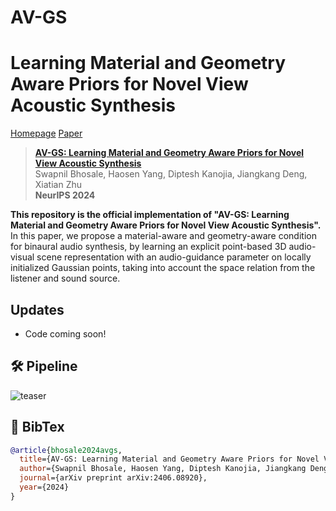 # AV-GS
# Learning Material and Geometry Aware Priors for Novel View Acoustic Synthesis
[Homepage](https://surrey-uplab.github.io/research/avgs/) [Paper](https://arxiv.org/abs/2406.08920)
> [**AV-GS: Learning Material and Geometry Aware Priors for Novel View Acoustic Synthesis**](https://surrey-uplab.github.io/research/avgs/)           
> Swapnil Bhosale, Haosen Yang, Diptesh Kanojia, Jiangkang Deng, Xiatian Zhu  
> **NeurIPS 2024**


**This repository is the official implementation of "AV-GS: Learning Material and Geometry Aware Priors for Novel View Acoustic Synthesis".** In this paper, we propose a material-aware and geometry-aware condition for binaural audio synthesis, by learning an explicit point-based 3D audio-visual scene representation with an audio-guidance parameter on locally initialized Gaussian points, taking into account the space relation from the listener and sound source.

## Updates
- Code coming soon!

## 🛠️ Pipeline

![teaser](assets/framework.png)

## 📜 BibTex
```bibtex
@article{bhosale2024avgs,
  title={AV-GS: Learning Material and Geometry Aware Priors for Novel View Acoustic Synthesis},
  author={Swapnil Bhosale, Haosen Yang, Diptesh Kanojia, Jiangkang Deng, Xiatian Zhu},
  journal={arXiv preprint arXiv:2406.08920},
  year={2024}
}

```
